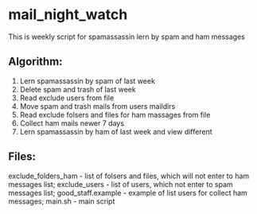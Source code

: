 # mail_night_watch
This is weekly script for spamassassin lern by spam and ham messages
## Algorithm:
1. Lern spamassassin by spam of last week
2. Delete spam and trash of last week
3. Read exclude users from file
4. Move spam and trash mails from users maildirs
5. Read exclude folsers and files for ham massages from file
6. Colleсt ham mails newer 7 days
7. Lern spamassassin by ham of last week and view different
## Files:
exclude_folders_ham - list of folsers and files, which will not enter to ham messages list;
exclude_users - list of users, which not enter to spam messages list;
good_staff.example - example of list users for collect ham messages;
main.sh - main script
